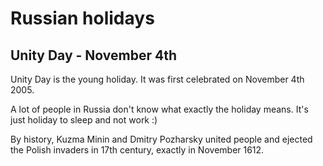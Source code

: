 # Russian holidays

## Unity Day - November 4th

Unity Day is the young holiday. It was first celebrated on November 4th 2005.

A lot of people in Russia don't know what exactly the holiday means. It's just holiday to sleep and not work :)

By history, Kuzma Minin and Dmitry Pozharsky united people and ejected the Polish invaders in 17th century, exactly in November 1612.







